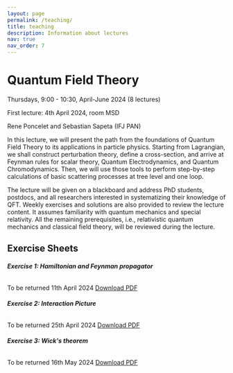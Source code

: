 ```yaml
---
layout: page
permalink: /teaching/
title: teaching
description: Information about lectures
nav: true
nav_order: 7
---
```


<h1> Quantum Field Theory </h1>


Thursdays, 9:00 - 10:30, April-June 2024 (8 lectures)

First lecture: 4th April 2024, room MSD

Rene Poncelet and Sebastian Sapeta (IFJ PAN)

In this lecture, we will present the path from the foundations of Quantum Field Theory to its applications in particle physics. Starting from Lagrangian, we shall construct perturbation theory, define a cross-section, and arrive at Feynman rules for scalar theory, Quantum Electrodynamics, and Quantum Chromodynamics. Then, we will use those tools to perform step-by-step calculations of basic scattering processes at tree level and one loop.

The lecture will be given on a blackboard and address PhD students, postdocs, and all researchers interested in systematizing their knowledge of QFT. Weekly exercises and solutions are also provided to review the lecture content. It assumes familiarity with quantum mechanics and special relativity. All the remaining prerequisites, i.e., relativistic quantum mechanics and classical field theory, will be reviewed during the lecture.

<h2> Exercise Sheets </h2>

<h6> <b> Exercise 1: Hamiltonian and Feynman propagator </b> </h6>
<p>
To be returned 11th April 2024
<a href="../assets/pdf/qft_lecture/qft_exercise_sheet1.pdf">Download PDF</a>
</p>

<h6> <b> Exercise 2: Interaction Picture </b> </h6>
<p>
To be returned 25th April 2024
<a href="../assets/pdf/qft_lecture/qft_exercise_sheet2.pdf">Download PDF</a>
</p>

<h6> <b> Exercise 3: Wick's theorem </b> </h6>
<p>
To be returned 16th May 2024
<a href="../assets/pdf/qft_lecture/qft_exercise_sheet3.pdf">Download PDF</a>
</p>
